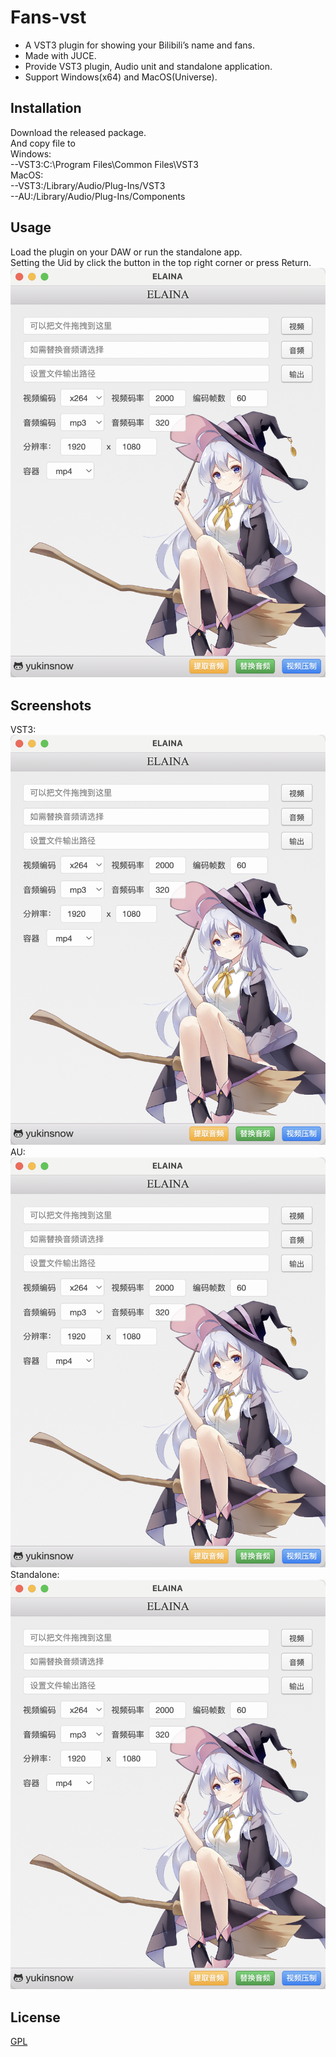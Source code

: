 # Fans-vst

* A VST3 plugin for showing your Bilibili’s name and fans.  
* Made with JUCE.  
* Provide VST3 plugin, Audio unit and standalone application.  
* Support Windows(x64) and MacOS(Universe).  

## Installation

Download the released package.  
And copy file to  
Windows:  
--VST3:C:\Program Files\Common Files\VST3  
MacOS:  
--VST3:/Library/Audio/Plug-Ins/VST3  
--AU:/Library/Audio/Plug-Ins/Components  

## Usage
Load the plugin on your DAW or run the standalone app.  
Setting the Uid by click the button in the top right corner or press Return.  
<img src="https://github.com/yukinsnow/ELAINA/blob/main/screenshot.png" alt="setting">

## Screenshots
VST3:  
<img src="https://github.com/yukinsnow/ELAINA/blob/main/screenshot.png" alt="vst3">
AU:  
<img src="https://github.com/yukinsnow/ELAINA/blob/main/screenshot.png" alt="au">
Standalone:  
<img src="https://github.com/yukinsnow/ELAINA/blob/main/screenshot.png" alt="standalone">

## License
[GPL](https://choosealicense.com/licenses/gpl-3.0/)